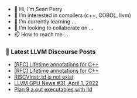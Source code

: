 - 👋 Hi, I’m Sean Perry
- 👀 I’m interested in compilers (c++, COBOL, llvm)
- 🌱 I’m currently learning ...
- 💞️ I’m looking to collaborate on ...
- 📫 How to reach me ...

<!---
s66perry/s66perry is a ✨ special ✨ repository because its `README.md` (this file) appears on your GitHub profile.
You can click the Preview link to take a look at your changes.
--->
### 📕 Latest LLVM Discourse Posts

<!-- DISCOURSE-LLVM:START -->
- [[RFC] Lifetime annotations for C++](https://discourse.llvm.org/t/rfc-lifetime-annotations-for-c/61377#post_10)
- [[RFC] Lifetime annotations for C++](https://discourse.llvm.org/t/rfc-lifetime-annotations-for-c/61377#post_9)
- [RISCVInstr.td is not exist](https://discourse.llvm.org/t/riscvinstr-td-is-not-exist/61382#post_4)
- [LLVM GPU News #31, April 1, 2022](https://discourse.llvm.org/t/llvm-gpu-news-31-april-1-2022/61444#post_1)
- [Plan 9 a.out executables with lld](https://discourse.llvm.org/t/plan-9-a-out-executables-with-lld/61438#post_3)
<!-- DISCOURSE-LLVM:END -->
